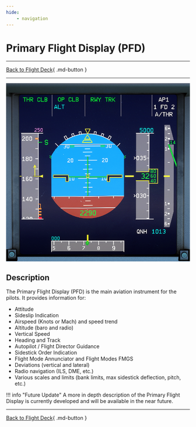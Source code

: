 ```yaml
---
hide:
    - navigation
---
```


# Primary Flight Display (PFD)

---

[Back to Flight Deck](../flight-deck.md){ .md-button }

---

![Primary Flight Display](../../assets/a32nx-briefing/front/pdf.png "Primary Flight Display")

## Description

The Primary Flight Display (PFD) is the main aviation instrument for the pilots. It provides information for:

- Attitude
- Sideslip Indication
- Airspeed (Knots or Mach) and speed trend
- Altitude (baro and radio)
- Vertical Speed
- Heading and Track
- Autopilot / Flight Director Guidance
- Sidestick Order Indication
- Flight Mode Annunciator and Flight Modes FMGS
- Deviations (vertical and lateral)
- Radio navigation (ILS, DME, etc.)
- Various scales and limits (bank limits, max sidestick deflection, pitch, etc.)

<!-- TODO: UPDATE -->
!!! info "Future Update"
    A more in depth description of the Primary Flight Display is currently developed and will be available in the near future.

---

[Back to Flight Deck](../flight-deck.md){ .md-button }
